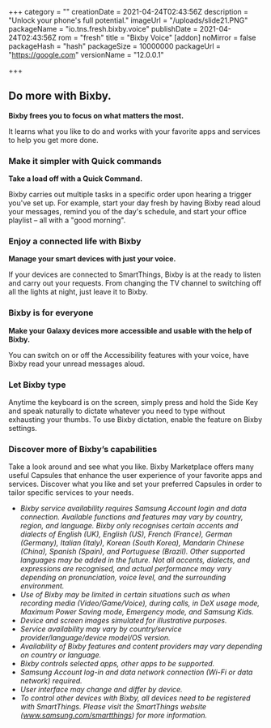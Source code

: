 +++
category = ""
creationDate = 2021-04-24T02:43:56Z
description = "Unlock your phone's full potential."
imageUrl = "/uploads/slide21.PNG"
packageName = "io.tns.fresh.bixby.voice"
publishDate = 2021-04-24T02:43:56Z
rom = "fresh"
title = "Bixby Voice"
[addon]
noMirror = false
packageHash = "hash"
packageSize = 10000000
packageUrl = "https://google.com"
versionName = "12.0.0.1"

+++
## Do more with Bixby.

**Bixby frees you to focus on what matters the most.**

It learns what you like to do and works with your favorite apps and services to help you get more done.

### Make it simpler with Quick commands

**Take a load off with a Quick Command.**

Bixby carries out multiple tasks in a specific order upon hearing a trigger you've set up. For example, start your day fresh by having Bixby read aloud your messages, remind you of the day's schedule, and start your office playlist – all with a "good morning".

### Enjoy a connected life with Bixby

**Manage your smart devices with just your voice.**

If your devices are connected to SmartThings, Bixby is at the ready to listen and carry out your requests. From changing the TV channel to switching off all the lights at night, just leave it to Bixby.

### Bixby is for everyone

**Make your Galaxy devices more accessible and usable with the help of Bixby.**

You can switch on or off the Accessibility features with your voice, have Bixby read your unread messages aloud.

### Let Bixby type

Anytime the keyboard is on the screen, simply press and hold the Side Key and speak naturally to dictate whatever you need to type without exhausting your thumbs. To use Bixby dictation, enable the feature on Bixby settings.

### Discover more of Bixby’s capabilities

Take a look around and see what you like. Bixby Marketplace offers many useful Capsules that enhance the user experience of your favorite apps and services. Discover what you like and set your preferred Capsules in order to tailor specific services to your needs.

* _Bixby service availability requires Samsung Account login and data connection. Available functions and features may vary by country, region, and language. Bixby only recognises certain accents and dialects of English (UK), English (US), French (France), German (Germany), Italian (Italy), Korean (South Korea), Mandarin Chinese (China), Spanish (Spain), and Portuguese (Brazil). Other supported languages may be added in the future. Not all accents, dialects, and expressions are recognised, and actual performance may vary depending on pronunciation, voice level, and the surrounding environment._
* _Use of Bixby may be limited in certain situations such as when recording media (Video/Game/Voice), during calls, in DeX usage mode, Maximum Power Saving mode, Emergency mode, and Samsung Kids._
* _Device and screen images simulated for illustrative purposes._
* _Service availability may vary by country/service provider/language/device model/OS version._
* _Availability of Bixby features and content providers may vary depending on country or language._
* _Bixby controls selected apps, other apps to be supported._
* _Samsung Account log-in and data network connection (Wi-Fi or data network) required._
* _User interface may change and differ by device._
* _To control other devices with Bixby, all devices need to be registered with SmartThings. Please visit the SmartThings website (www.samsung.com/smartthings) for more information._